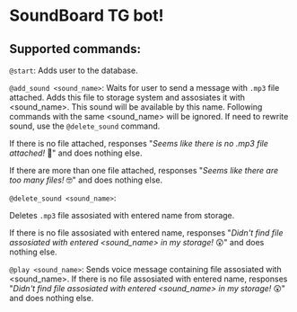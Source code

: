 # SoundBoard TG bot!
## Supported commands:
`@start`:
Adds user to the database.

`@add_sound <sound_name>`:
Waits for user to send a message with `.mp3` file attached. Adds this file to storage system and assosiates it with <sound_name>. This sound will be available by this name.
Following commands with the same <sound_name> will be ignored. If need to rewrite sound, use the `@delete_sound` command.

If there is no file attached, responses "_Seems like there is no .mp3 file attached!_ 🧐" and does nothing else.

If there are more than one file attached, responses "_Seems like there are too many files!_ 🤓" and does nothing else.

`@delete_sound <sound_name>`:

Deletes `.mp3` file assosiated with entered name from storage.

If there is no file assosiated with entered name, responses "_Didn't find file assosiated with entered <sound_name> in my storage!_ 😲" and does nothing else.

`@play <sound_name>`:
Sends voice message containing file assosiated with <sound_name>.
If there is no file assosiated with entered name, responses "_Didn't find file assosiated with entered <sound_name> in my storage!_ 😲" and does nothing else.

